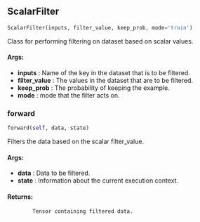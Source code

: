 ## ScalarFilter
```python
ScalarFilter(inputs, filter_value, keep_prob, mode='train')
```
Class for performing filtering on dataset based on scalar values.

#### Args:

* **inputs** :  Name of the key in the dataset that is to be filtered.
* **filter_value** :  The values in the dataset that are to be filtered.
* **keep_prob** :  The probability of keeping the example.
* **mode** :  mode that the filter acts on.

### forward
```python
forward(self, data, state)
```
Filters the data based on the scalar filter_value.

#### Args:

* **data** :  Data to be filtered.
* **state** :  Information about the current execution context.

#### Returns:
            Tensor containing filtered data.        